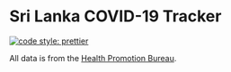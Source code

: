 # Sri Lanka COVID-19 Tracker

[![code style: prettier](https://img.shields.io/badge/code_style-prettier-ff69b4.svg?style=flat-square)](https://github.com/prettier/prettier)

All data is from the [Health Promotion Bureau](https://hpb.health.gov.lk/en).
